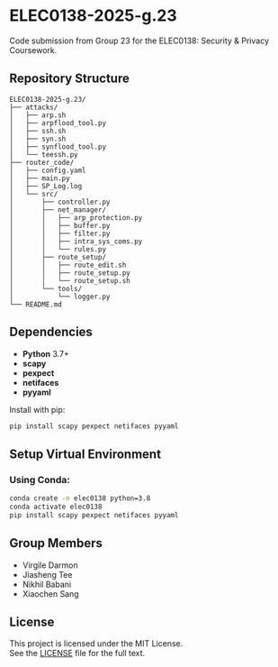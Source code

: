 # ELEC0138-2025-g.23
Code submission from Group 23 for the ELEC0138: Security & Privacy Coursework.

## Repository Structure
```text
ELEC0138-2025-g.23/
├── attacks/
│   ├── arp.sh
│   ├── arpflood_tool.py
│   ├── ssh.sh
│   ├── syn.sh
│   ├── synflood_tool.py
│   └── teessh.py
├── router_code/
│   ├── config.yaml
│   ├── main.py
│   ├── SP_Log.log
│   └── src/
│       ├── controller.py
│       ├── net_manager/
│       │   ├── arp_protection.py
│       │   ├── buffer.py
│       │   ├── filter.py
│       │   ├── intra_sys_coms.py
│       │   └── rules.py
│       ├── route_setup/
│       │   ├── route_edit.sh
│       │   ├── route_setup.py
│       │   └── route_setup.sh
│       └── tools/
│           └── logger.py
└── README.md
```
## Dependencies

- **Python** 3.7+  
- **scapy**  
- **pexpect**  
- **netifaces**  
- **pyyaml**

Install with pip:

```bash
pip install scapy pexpect netifaces pyyaml
```
## Setup Virtual Environment
### Using Conda:

```bash
conda create -n elec0138 python=3.8
conda activate elec0138
pip install scapy pexpect netifaces pyyaml
```

## Group Members
- Virgile Darmon
- Jiasheng Tee
- Nikhil Babani
- Xiaochen Sang

## License

This project is licensed under the MIT License.  
See the [LICENSE](LICENSE) file for the full text.